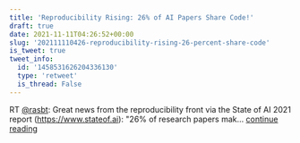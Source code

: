 ```yaml
---
title: 'Reproducibility Rising: 26% of AI Papers Share Code!'
draft: true
date: 2021-11-11T04:26:52+00:00
slug: '202111110426-reproducibility-rising-26-percent-share-code'
is_tweet: true
tweet_info:
  id: '1458531626204336130'
  type: 'retweet'
  is_thread: False
---
```




RT [@rasbt](https://x.com/rasbt): Great news from the reproducibility front via the State of AI 2021 report (<https://www.stateof.ai>): "26% of research papers mak… [continue reading](https://x.com/sytelus/status/1458531626204336130)
